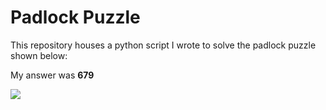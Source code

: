 # Padlock Puzzle

This repository houses a python script I wrote to solve the padlock puzzle shown below:

My answer was **679**

![](https://media.cheggcdn.com/media/0c6/0c6f9b67-d8f1-4d81-afa5-99c56c9f07fc/phpPqV5FR.png)
